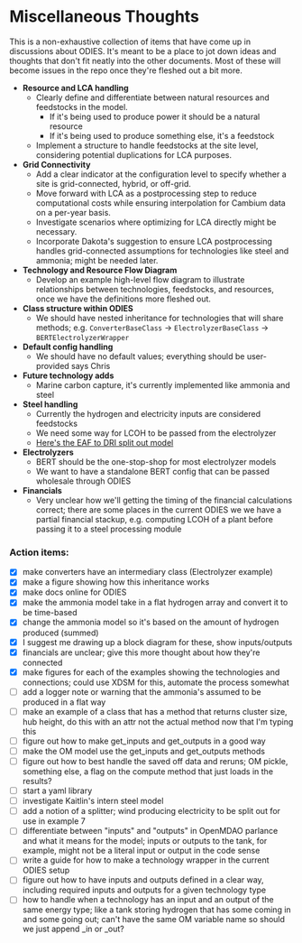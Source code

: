 # Miscellaneous Thoughts

This is a non-exhaustive collection of items that have come up in discussions about ODIES.
It's meant to be a place to jot down ideas and thoughts that don't fit neatly into the other documents.
Most of these will become issues in the repo once they're fleshed out a bit more.

- **Resource and LCA handling**
	- Clearly define and differentiate between natural resources and feedstocks in the model.
		- If it's being used to produce power it should be a natural resource
		- If it's being used to produce something else, it's a feedstock
    - Implement a structure to handle feedstocks at the site level, considering potential duplications for LCA purposes.
- **Grid Connectivity**
	- Add a clear indicator at the configuration level to specify whether a site is grid-connected, hybrid, or off-grid.
	- Move forward with LCA as a postprocessing step to reduce computational costs while ensuring interpolation for Cambium data on a per-year basis.
	- Investigate scenarios where optimizing for LCA directly might be necessary.
    - Incorporate Dakota's suggestion to ensure LCA postprocessing handles grid-connected assumptions for technologies like steel and ammonia; might be needed later.
- **Technology and Resource Flow Diagram**
    - Develop an example high-level flow diagram to illustrate relationships between technologies, feedstocks, and resources, once we have the definitions more fleshed out.
- **Class structure within ODIES**
	- We should have nested inheritance for technologies that will share methods; e.g. `ConverterBaseClass` -> `ElectrolyzerBaseClass` -> `BERTElectrolyzerWrapper`
- **Default config handling**
	- We should have no default values; everything should be user-provided says Chris
- **Future technology adds**
	- Marine carbon capture, it's currently implemented like ammonia and steel
- **Steel handling**
	- Currently the hydrogen and electricity inputs are considered feedstocks
	- We need some way for LCOH to be passed from the electrolyzer
	- [Here's the EAF to DRI split out model](https://github.com/kbrunik/HOPP/tree/steel-model/ODIES/simulation/technologies/steel)
- **Electrolyzers**
	- BERT should be the one-stop-shop for most electrolyzer models
	- We want to have a standalone BERT config that can be passed wholesale through ODIES
- **Financials**
	- Very unclear how we'll getting the timing of the financial calculations correct; there are some places in the current ODIES we we have a partial financial stackup, e.g. computing LCOH of a plant before passing it to a steel processing module

### Action items:
- [x] make converters have an intermediary class (Electrolyzer example)
- [x] make a figure showing how this inheritance works
- [x] make docs online for ODIES
- [x] make the ammonia model take in a flat hydrogen array and convert it to be time-based
- [x] change the ammonia model so it's based on the amount of hydrogen produced (summed)
- [x] I suggest me drawing up a block diagram for these, show inputs/outputs
- [x] financials are unclear; give this more thought about how they're connected
- [x] make figures for each of the examples showing the technologies and connections; could use XDSM for this, automate the process somewhat
- [ ] add a logger note or warning that the ammonia's assumed to be produced in a flat way
- [ ] make an example of a class that has a method that returns cluster size, hub height, do this with an attr not the actual method now that I'm typing this
- [ ] figure out how to make get_inputs and get_outputs in a good way
- [ ] make the OM model use the get_inputs and get_outputs methods
- [ ] figure out how to best handle the saved off data and reruns; OM pickle, something else, a flag on the compute method that just loads in the results?
- [ ] start a yaml library
- [ ] investigate Kaitlin's intern steel model
- [ ] add a notion of a splitter; wind producing electricity to be split out for use in example 7
- [ ] differentiate between "inputs" and "outputs" in OpenMDAO parlance and what it means for the model; inputs or outputs to the tank, for example, might not be a literal input or output in the code sense
- [ ] write a guide for how to make a technology wrapper in the current ODIES setup
- [ ] figure out how to have inputs and outputs defined in a clear way, including required inputs and outputs for a given technology type
- [ ] how to handle when a technology has an input and an output of the same energy type; like a tank storing hydrogen that has some coming in and some going out; can't have the same OM variable name so should we just append _in or _out?